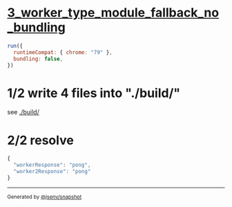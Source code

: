 # [3_worker_type_module_fallback_no_bundling](../../new_worker_type_module_build.test.mjs#L38)

```js
run({
  runtimeCompat: { chrome: "79" },
  bundling: false,
})
```

# 1/2 write 4 files into "./build/"

see [./build/](./build/)

# 2/2 resolve

```js
{
  "workerResponse": "pong",
  "worker2Response": "pong"
}
```
---

<sub>
  Generated by <a href="https://github.com/jsenv/core/tree/main/packages/independent/snapshot">@jsenv/snapshot</a>
</sub>